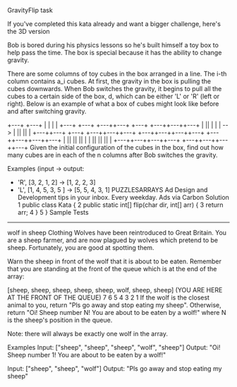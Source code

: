 GravityFlip task

If you've completed this kata already and want a bigger challenge, here's the 3D version

Bob is bored during his physics lessons so he's built himself a toy box to help pass the time. The box is special because it has the ability to change gravity.

There are some columns of toy cubes in the box arranged in a line. The i-th column contains a_i cubes. At first, the gravity in the box is pulling the cubes downwards. When Bob switches the gravity, it begins to pull all the cubes to a certain side of the box, d, which can be either 'L' or 'R' (left or right). Below is an example of what a box of cubes might look like before and after switching gravity.

+---+                                       +---+
|   |                                       |   |
+---+                                       +---+
+---++---+     +---+              +---++---++---+
|   ||   |     |   |   -->        |   ||   ||   |
+---++---+     +---+              +---++---++---+
+---++---++---++---+         +---++---++---++---+
|   ||   ||   ||   |         |   ||   ||   ||   |
+---++---++---++---+         +---++---++---++---+
Given the initial configuration of the cubes in the box, find out how many cubes are in each of the n columns after Bob switches the gravity.

Examples (input -> output:
* 'R', [3, 2, 1, 2]      ->  [1, 2, 2, 3]
* 'L', [1, 4, 5, 3, 5 ]  ->  [5, 5, 4, 3, 1]
  PUZZLESARRAYS
  Ad
  Design and Development tips in your inbox. Every weekday.
  Ads via Carbon
  Solution
  1
  public class Kata {
  2
  public static int[] flip(char dir, int[] arr) {
  3
  return arr;
  4
  }
  5
  }
  Sample Tests

---------------------------------------------
wolf in sheep Clothing
Wolves have been reintroduced to Great Britain. You are a sheep farmer, and are now plagued by wolves which pretend to be sheep. Fortunately, you are good at spotting them.

Warn the sheep in front of the wolf that it is about to be eaten. Remember that you are standing at the front of the queue which is at the end of the array:

[sheep, sheep, sheep, sheep, sheep, wolf, sheep, sheep]      (YOU ARE HERE AT THE FRONT OF THE QUEUE)
7      6      5      4      3            2      1
If the wolf is the closest animal to you, return "Pls go away and stop eating my sheep". Otherwise, return "Oi! Sheep number N! You are about to be eaten by a wolf!" where N is the sheep's position in the queue.

Note: there will always be exactly one wolf in the array.

Examples
Input: ["sheep", "sheep", "sheep", "wolf", "sheep"]
Output: "Oi! Sheep number 1! You are about to be eaten by a wolf!"

Input: ["sheep", "sheep", "wolf"]
Output: "Pls go away and stop eating my sheep"